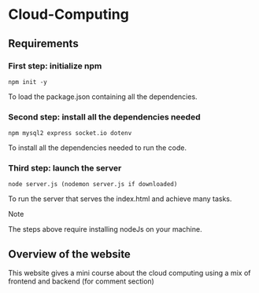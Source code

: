 # Cloud-Computing

## Requirements

### First step: initialize npm

``` npm init -y ```

To load the package.json containing all the dependencies.

### Second step: install all the dependencies needed

``` npm mysql2 express socket.io dotenv ```

To install all the dependencies needed to run the code.

### Third step: launch the server

``` node server.js (nodemon server.js if downloaded) ```

To run the server that serves the index.html and achieve many tasks.

> [!NOTE]
> The steps above require installing nodeJs on your machine.

## Overview of the website

This website gives a mini course about the cloud computing using a mix of frontend and backend (for comment section)

 <picture>
  <source media="(prefers-color-scheme: dark)" srcset=""C:\Users\Marven\OneDrive\Pictures\Screenshots\Screenshot 2024-12-17 205323.png"">
 </picture>
